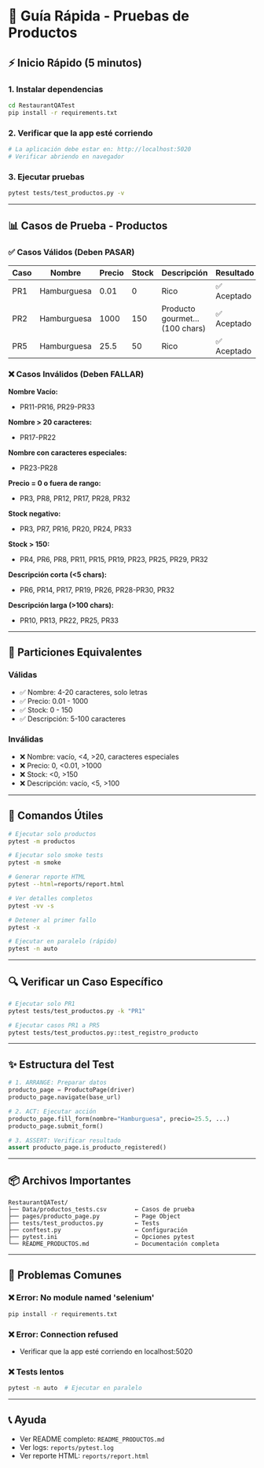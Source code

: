 # 🚀 Guía Rápida - Pruebas de Productos

## ⚡ Inicio Rápido (5 minutos)

### 1. Instalar dependencias
```bash
cd RestaurantQATest
pip install -r requirements.txt
```

### 2. Verificar que la app esté corriendo
```bash
# La aplicación debe estar en: http://localhost:5020
# Verificar abriendo en navegador
```

### 3. Ejecutar pruebas
```bash
pytest tests/test_productos.py -v
```

---

## 📊 Casos de Prueba - Productos

### ✅ Casos Válidos (Deben PASAR)

| Caso | Nombre | Precio | Stock | Descripción | Resultado |
|------|--------|--------|-------|-------------|-----------|
| PR1 | Hamburguesa | 0.01 | 0 | Rico | ✅ Aceptado |
| PR2 | Hamburguesa | 1000 | 150 | Producto gourmet... (100 chars) | ✅ Aceptado |
| PR5 | Hamburguesa | 25.5 | 50 | Rico | ✅ Aceptado |

### ❌ Casos Inválidos (Deben FALLAR)

**Nombre Vacío:**
- PR11-PR16, PR29-PR33

**Nombre > 20 caracteres:**
- PR17-PR22

**Nombre con caracteres especiales:**
- PR23-PR28

**Precio = 0 o fuera de rango:**
- PR3, PR8, PR12, PR17, PR28, PR32

**Stock negativo:**
- PR3, PR7, PR16, PR20, PR24, PR33

**Stock > 150:**
- PR4, PR6, PR8, PR11, PR15, PR19, PR23, PR25, PR29, PR32

**Descripción corta (<5 chars):**
- PR6, PR14, PR17, PR19, PR26, PR28-PR30, PR32

**Descripción larga (>100 chars):**
- PR10, PR13, PR22, PR25, PR33

---

## 🎯 Particiones Equivalentes

### Válidas
- ✅ Nombre: 4-20 caracteres, solo letras
- ✅ Precio: 0.01 - 1000
- ✅ Stock: 0 - 150
- ✅ Descripción: 5-100 caracteres

### Inválidas
- ❌ Nombre: vacío, <4, >20, caracteres especiales
- ❌ Precio: 0, <0.01, >1000
- ❌ Stock: <0, >150
- ❌ Descripción: vacío, <5, >100

---

## 📝 Comandos Útiles

```bash
# Ejecutar solo productos
pytest -m productos

# Ejecutar solo smoke tests
pytest -m smoke

# Generar reporte HTML
pytest --html=reports/report.html

# Ver detalles completos
pytest -vv -s

# Detener al primer fallo
pytest -x

# Ejecutar en paralelo (rápido)
pytest -n auto
```

---

## 🔍 Verificar un Caso Específico

```bash
# Ejecutar solo PR1
pytest tests/test_productos.py -k "PR1"

# Ejecutar casos PR1 a PR5
pytest tests/test_productos.py::test_registro_producto
```

---

## ✨ Estructura del Test

```python
# 1. ARRANGE: Preparar datos
producto_page = ProductoPage(driver)
producto_page.navigate(base_url)

# 2. ACT: Ejecutar acción
producto_page.fill_form(nombre="Hamburguesa", precio=25.5, ...)
producto_page.submit_form()

# 3. ASSERT: Verificar resultado
assert producto_page.is_producto_registered()
```

---

## 📦 Archivos Importantes

```
RestaurantQATest/
├── Data/productos_tests.csv        ← Casos de prueba
├── pages/producto_page.py          ← Page Object
├── tests/test_productos.py         ← Tests
├── conftest.py                     ← Configuración
├── pytest.ini                      ← Opciones pytest
└── README_PRODUCTOS.md             ← Documentación completa
```

---

## 🐛 Problemas Comunes

### ❌ Error: No module named 'selenium'
```bash
pip install -r requirements.txt
```

### ❌ Error: Connection refused
- Verificar que la app esté corriendo en localhost:5020

### ❌ Tests lentos
```bash
pytest -n auto  # Ejecutar en paralelo
```

---

## 📞 Ayuda

- Ver README completo: `README_PRODUCTOS.md`
- Ver logs: `reports/pytest.log`
- Ver reporte HTML: `reports/report.html`

